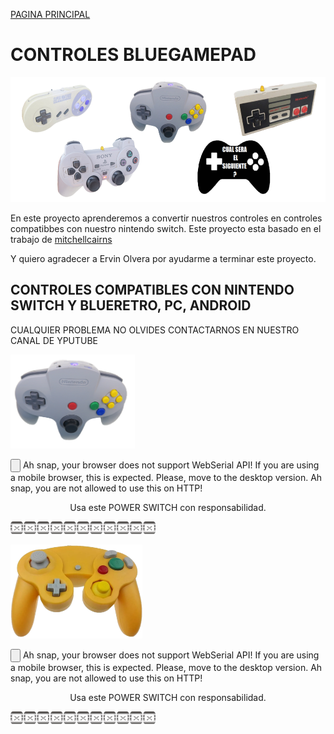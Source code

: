 [PAGINA PRINCIPAL](index.md)

# CONTROLES BLUEGAMEPAD

<img src="imagenes/controles_switch.png"
height="200">

En este proyecto aprenderemos a convertir nuestros controles en controles compatibbes con nuestro nintendo switch.
Este proyecto esta basado en el trabajo de [mitchellcairns](https://github.com/mitchellcairns)

Y quiero agradecer a Ervin Olvera por ayudarme a terminar este proyecto.

## CONTROLES COMPATIBLES CON NINTENDO SWITCH Y BLUERETRO, PC, ANDROID

CUALQUIER PROBLEMA NO OLVIDES CONTACTARNOS EN NUESTRO CANAL DE YPUTUBE

<img src="imagenes/n64.png"
height="150">



 <esp-web-install-button manifest="proyectos/new_controls/n64/manifest.json">
  <script type="module" src="web/install-button.js?module"></script>
  <input class="btn" type="button" slot="activate"/>
  <span slot="unsupported">Ah snap, your browser does not support WebSerial API! If you are using a mobile browser, this is expected. Please, move to the desktop version.</span>
  <span slot="not-allowed">Ah snap, you are not allowed to use this on HTTP!</span>
</esp-web-install-button>
<p align="center">
Usa este POWER SWITCH con responsabilidad.
</p>

<script>
  // preload bg images
  var img1 = new Image();
  var img2 = new Image();
  img1.src="pswitch_h.png";
  img2.src="pswitch_p.png";
</script>





<img src="imagenes/dividir.jpg"
height="20">


<img src="imagenes/control_ngc.png"
height="150">



 <esp-web-install-button manifest="proyectos/new_controls/NGC/manifest.json">
  <script type="module" src="web/install-button.js?module"></script>
  <input class="btn" type="button" slot="activate"/>
  <span slot="unsupported">Ah snap, your browser does not support WebSerial API! If you are using a mobile browser, this is expected. Please, move to the desktop version.</span>
  <span slot="not-allowed">Ah snap, you are not allowed to use this on HTTP!</span>
</esp-web-install-button>
<p align="center">
Usa este POWER SWITCH con responsabilidad.
</p>

<script>
  // preload bg images
  var img1 = new Image();
  var img2 = new Image();
  img1.src="pswitch_h.png";
  img2.src="pswitch_p.png";
</script>





<img src="imagenes/dividir.jpg"
height="20">

